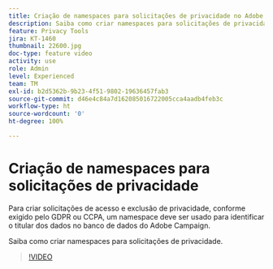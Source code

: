 ```yaml
---
title: Criação de namespaces para solicitações de privacidade no Adobe Campaign Standard (ACS)
description: Saiba como criar namespaces para solicitações de privacidade.
feature: Privacy Tools
jira: KT-1460
thumbnail: 22600.jpg
doc-type: feature video
activity: use
role: Admin
level: Experienced
team: TM
exl-id: b2d5362b-9b23-4f51-9802-19636457fab3
source-git-commit: d46e4c84a7d162085016722005cca4aadb4feb3c
workflow-type: ht
source-wordcount: '0'
ht-degree: 100%

---
```


# Criação de namespaces para solicitações de privacidade

Para criar solicitações de acesso e exclusão de privacidade, conforme exigido pelo GDPR ou CCPA, um namespace deve ser usado para identificar o titular dos dados no banco de dados do Adobe Campaign.

Saiba como criar namespaces para solicitações de privacidade.

>[!VIDEO](https://video.tv.adobe.com/v/22600?quality=12&learn=on)
